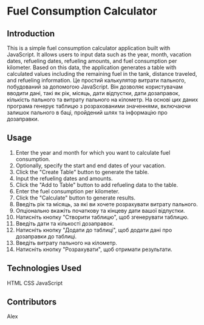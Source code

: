 # Fuel Consumption Calculator

## Introduction
This is a simple fuel consumption calculator application built with JavaScript. It allows users to input data such as the year, month, vacation dates, refueling dates, refueling amounts, and fuel consumption per kilometer. Based on this data, the application generates a table with calculated values including the remaining fuel in the tank, distance traveled, and refueling information.
Це простий калькулятор витрати пального, побудований за допомогою JavaScript. Він дозволяє користувачам вводити дані, такі як рік, місяць, дати відпустки, дати дозаправок, кількість пального та витрату пального на кілометр. На основі цих даних програма генерує таблицю з розрахованими значеннями, включаючи залишок пального в баці, пройдений шлях та інформацію про дозаправки.

## Usage
1. Enter the year and month for which you want to calculate fuel consumption.
2. Optionally, specify the start and end dates of your vacation.
3. Click the "Create Table" button to generate the table.
4. Input the refueling dates and amounts.
5. Click the "Add to Table" button to add refueling data to the table.
6. Enter the fuel consumption per kilometer.
7. Click the "Calculate" button to generate results.
1. Введіть рік та місяць, за які ви хочете розрахувати витрату пального.
2. Опціонально вкажіть початкову та кінцеву дати вашої відпустки.
3. Натисніть кнопку "Створити таблицю", щоб згенерувати таблицю.
4. Введіть дати та кількості дозаправок.
5. Натисніть кнопку "Додати до таблиці", щоб додати дані про дозаправки до таблиці.
6. Введіть витрату пального на кілометр.
7. Натисніть кнопку "Розрахувати", щоб отримати результати.

## Technologies Used
HTML
CSS
JavaScript
## Contributors
Alex
